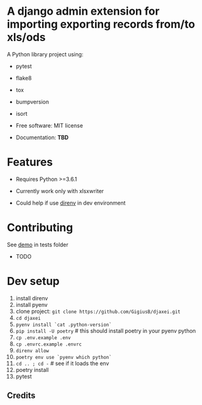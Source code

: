 # A django admin extension for importing exporting records from/to xls/ods

A Python library project using:
* pytest
* flake8
* tox
* bumpversion
* isort

* Free software: MIT license
* Documentation: __TBD__


# Features

- Requires Python >=3.6.1
- Currently work only with xlsxwriter

- Could help if use [direnv](https://direnv.net/) in dev environment

# Contributing

See [demo](tests%2Fdemo) in tests folder

* TODO

# Dev setup

1. install direnv
2. install pyenv
3. clone project: `git clone https://github.com/GigiusB/djaxei.git`
4. `cd djaxei`
5. ```pyenv install `cat .python-version` ```
6. `pip install -U poetry` # this should install poetry in your pyenv python
7. `cp .env.example .env`
8. `cp .envrc.example .envrc`
9. `direnv allow`
10. ```poetry env use `pyenv which python` ```
11. `cd .. ; cd -`  # see if it loads the env
12. poetry install
13. pytest

Credits
-------

